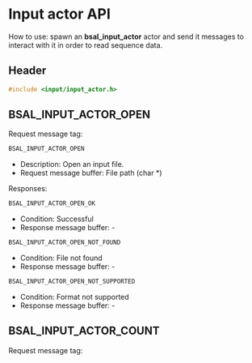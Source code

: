 # Input actor API

How to use: spawn an **bsal_input_actor** actor and send it messages
to interact with it in order to read sequence data.

## Header

```C
#include <input/input_actor.h>
```

## BSAL_INPUT_ACTOR_OPEN

Request message tag:

```C
BSAL_INPUT_ACTOR_OPEN
```

- Description: Open an input file.
- Request message buffer: File path (char *)

Responses:

```C
BSAL_INPUT_ACTOR_OPEN_OK
```

- Condition: Successful
- Response message buffer: -

```C
BSAL_INPUT_ACTOR_OPEN_NOT_FOUND
```

- Condition: File not found
- Response message buffer: -

```C
BSAL_INPUT_ACTOR_OPEN_NOT_SUPPORTED
```

- Condition: Format not supported
- Response message buffer: -

## BSAL_INPUT_ACTOR_COUNT

Request message tag:

```C
